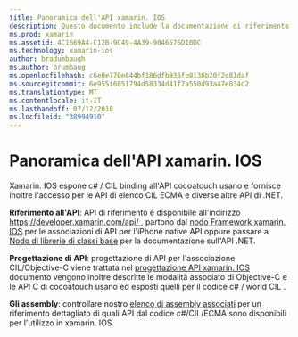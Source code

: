 ```yaml
---
title: Panoramica dell'API xamarin. IOS
description: Questo documento include la documentazione di riferimento API di Xamarin, una Guida che descrive la progettazione di API xamarin. IOS e un elenco di assembly a cui sono disponibili per l'uso nello sviluppo di Xamarin.
ms.prod: xamarin
ms.assetid: 4C1669A4-C12B-9C49-4A39-9046576D10DC
ms.technology: xamarin-ios
author: bradumbaugh
ms.author: brumbaug
ms.openlocfilehash: c6e0e770e844bf186dfb936fb8136b20f2c81daf
ms.sourcegitcommit: 6e955f6851794d58334d41f7a550d93a47e834d2
ms.translationtype: MT
ms.contentlocale: it-IT
ms.lasthandoff: 07/12/2018
ms.locfileid: "38994910"
---
```

# <a name="xamarinios-api-overview"></a>Panoramica dell'API xamarin. IOS

Xamarin. IOS espone c# / CIL binding all'API cocoatouch usano e fornisce inoltre l'accesso per le API di elenco CIL ECMA e diverse altre API di .NET.

 **Riferimento all'API**: API di riferimento è disponibile all'indirizzo [ https://developer.xamarin.com/api/ ](https://docs.microsoft.com/dotnet/api/), partono dal [nodo Framework xamarin. IOS](https://docs.microsoft.com/dotnet/api/?view=xamarinios-10.8) per le associazioni di API per l'iPhone native API oppure passare a [ Nodo di librerie di classi base](https://docs.microsoft.com/dotnet/api/?view=netstandard-2.0) per la documentazione sull'API .NET.

 **Progettazione di API**: progettazione di API per l'associazione CIL/Objective-C viene trattata nel [progettazione API xamarin. IOS](~/ios/internals/api-design/index.md) documento vengono inoltre descritte le modalità associato di Objective-C e le API C di cocoatouch usano ed esposti quelli per il codice c# / world CIL .

 **Gli assembly**: controllare nostro [elenco di assembly associati](~/cross-platform/internals/available-assemblies.md) per un riferimento dettagliato di quali API dal codice c#/CIL/ECMA sono disponibili per l'utilizzo in xamarin. IOS.
